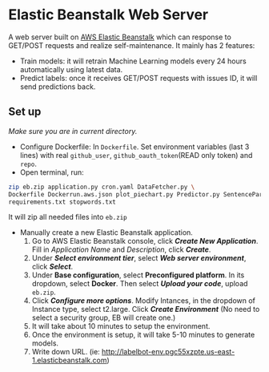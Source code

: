 # Elastic Beanstalk Web Server

A web server built on [AWS Elastic Beanstalk](https://aws.amazon.com/elasticbeanstalk/) which can response to GET/POST requests and realize self-maintenance. It mainly has 2 features:
  * Train models: it will retrain Machine Learning models every 24 hours automatically using latest data.
  * Predict labels: once it receives GET/POST requests with issues ID, it will send predictions back.

## Set up
*Make sure you are in current directory.*
* Configure Dockerfile: In `Dockerfile`. Set environment variables (last 3 lines) with real `github_user`, `github_oauth_token`(READ only token) and `repo`.
* Open terminal, run:
```bash
zip eb.zip application.py cron.yaml DataFetcher.py \
Dockerfile Dockerrun.aws.json plot_piechart.py Predictor.py SentenceParser.py Trainer.py \
requirements.txt stopwords.txt
```
It will zip all needed files into `eb.zip`
* Manually create a new Elastic Beanstalk application.
    1. Go to AWS Elastic Beanstalk console, click ***Create New Application***. Fill in *Application Name* and *Description*, click ***Create***.
    2. Under ***Select environment tier***, select ***Web server environment***, click ***Select***.
    3. Under **Base configuration**, select **Preconfigured platform**. In its dropdown, select **Docker**. Then select ***Upload your code***, upload `eb.zip`.
    4. Click ***Configure more options***. Modify Intances, in the dropdown of Instance type, select t2.large. Click ***Create Environment*** (No need to select a security group, EB will create one.)
    5. It will take about 10 minutes to setup the environment. 
    6. Once the environment is setup, it will take 5-10 minutes to generate models. 
    7. Write down URL. (ie: http://labelbot-env.pgc55xzpte.us-east-1.elasticbeanstalk.com)
    